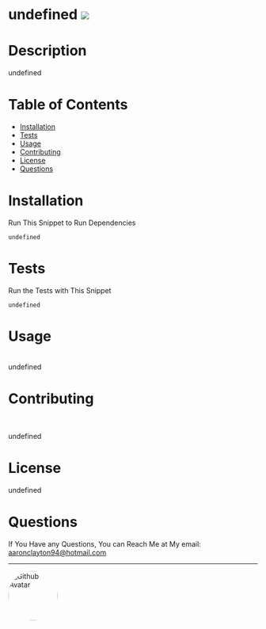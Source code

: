 
# undefined ![](https://img.shields.io/badge/License-undefined-important)

# Description
undefined

# Table of Contents
* [Installation](#installation)
* [Tests](#tests)
* [Usage](#usage)
* [Contributing](#contributing)
* [License](#license)
* [Questions](#questions)

# Installation
Run This Snippet to Run Dependencies 
```
undefined 
```

# Tests
Run the Tests with This Snippet
```
undefined
```

# Usage
<br />
undefined

# Contributing
<br />

undefined

# License <br />
undefined

# Questions
If You Have any Questions, You can Reach Me at My email: aaronclayton94@hotmail.com  
<hr/>
<img src="undefined" alt="Github Avatar" style="border-radius:50px" width="100px"/>
